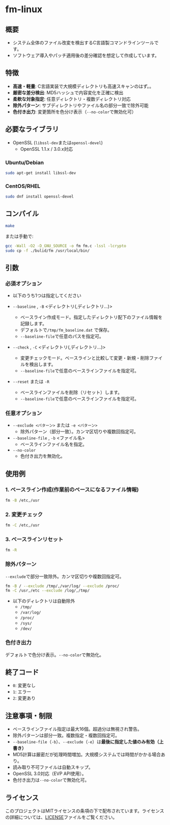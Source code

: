 
# fm-linux

## 概要
- システム全体のファイル改変を検出するC言語製コマンドラインツールです。
- ソフトウェア導入やパッチ適用後の差分確認を想定して作成しています。

## 特徴
- **高速・軽量**: C言語実装で大規模ディレクトリも高速スキャンのはず。。
- **厳密な差分検出**: MD5ハッシュで内容変化を正確に検出
- **柔軟な対象指定**: 任意ディレクトリ・複数ディレクトリ対応
- **除外パターン**: サブディレクトリやファイル名の部分一致で除外可能
- **色付き出力**: 変更箇所を色分け表示（`--no-color`で無効化可）

## 必要なライブラリ
- OpenSSL (`libssl-dev`または`openssl-devel`)
  - OpenSSL 1.1.x / 3.0.x対応

### Ubuntu/Debian
```bash
sudo apt-get install libssl-dev
```

### CentOS/RHEL
```bash
sudo dnf install openssl-devel
```

## コンパイル
```bash
make
```
または手動で:
```bash
gcc -Wall -O2 -D_GNU_SOURCE -o fm fm.c -lssl -lcrypto
sudo cp -f ./bulid/fm /usr/local/bin/
```

## 引数

### 必須オプション
- 以下のうち1つは指定してください
- `--baseline` , `-B` <ディレクトリ(,ディレクトリ...)>
  - ベースライン作成モード。指定したディレクトリ配下のファイル情報を記録します。
  - デフォルトで`/tmp/fm_baseline.dat` で保存。
  - `--baseline-file`で任意のパスを指定可。

- `--check` , `-C` <ディレクトリ(,ディレクトリ...)>
  - 変更チェックモード。ベースラインと比較して変更・新規・削除ファイルを検出します。
  - `--baseline-file`で任意のベースラインファイルを指定可。

- `--reset` または `-R`  
  - ベースラインファイルを削除（リセット）します。
  - `--baseline-file`で任意のベースラインファイルを指定可。


### 任意オプション
- `--exclude <パターン>` または `-e <パターン>`  
  - 除外パターン（部分一致）。カンマ区切りや複数回指定可。
- `--baseline-file` , `-b` <ファイル名>
  - ベースラインファイル名を指定。
- `--no-color`  
  - 色付き出力を無効化。



## 使用例
### 1. ベースライン作成(作業前のベースになるファイル情報)
```bash
fm -B /etc,/usr
```

### 2. 変更チェック
```bash
fm -C /etc,/usr
```

### 3. ベースラインリセット
```bash
fm -R
```

### 除外パターン
`--exclude`で部分一致除外。カンマ区切りや複数回指定可。
```bash
fm -B / --exclude /tmp/,/var/log/ --exclude /proc/
fm -C /usr,/etc --exclude /log/,/tmp/
```
- 以下のディレクトリは自動除外
  - `/tmp/`
  - `/var/log/`
  - `/proc/`
  -  `/sys/`
  - `/dev/`

### 色付き出力
デフォルトで色分け表示。`--no-color`で無効化。

## 終了コード
- `0`: 変更なし
- `1`: エラー
- `2`: 変更あり

## 注意事項・制限
- ベースラインファイル指定は最大16個。超過分は無視され警告。
- 除外パターンは部分一致。複数指定・複数回指定可。
- `--baseline-file`（`-b`）、`--exclude`（`-e`）は**最後に指定した値のみ有効（上書き）**
- MD5計算は厳密だが処理時間増加。大規模システムでは時間がかかる場合あり。
- 読み取り不可ファイルは自動スキップ。
- OpenSSL 3.0対応（EVP API使用）。
- 色付き出力は`--no-color`で無効化可。

## ライセンス
このプロジェクトはMITライセンスの条項の下で配布されています。ライセンスの詳細については、[LICENSE](LICENSE)ファイルをご覧ください。